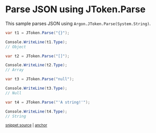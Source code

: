 # Parse JSON using JToken.Parse

This sample parses JSON using `Argon.JToken.Parse(System.String)`.

<!-- snippet: ParseJsonAny -->
<a id='snippet-parsejsonany'></a>
```cs
var t1 = JToken.Parse("{}");

Console.WriteLine(t1.Type);
// Object

var t2 = JToken.Parse("[]");

Console.WriteLine(t2.Type);
// Array

var t3 = JToken.Parse("null");

Console.WriteLine(t3.Type);
// Null

var t4 = JToken.Parse("'A string!'");

Console.WriteLine(t4.Type);
// String
```
<sup><a href='/src/ArgonTests/Documentation/Samples/Linq/ParseJsonAny.cs#L10-L32' title='Snippet source file'>snippet source</a> | <a href='#snippet-parsejsonany' title='Start of snippet'>anchor</a></sup>
<!-- endSnippet -->
